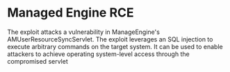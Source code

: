 # Managed Engine RCE 

The exploit attacks a vulnerability in ManageEngine's AMUserResourceSyncServlet. The exploit leverages an SQL injection to execute arbitrary commands on the target system. It can be used to enable attackers to achieve operating system-level access through the compromised servlet